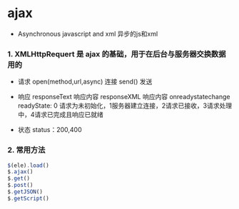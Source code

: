 # ajax 
- Asynchronous javascript and xml 异步的js和xml

### 1.  XMLHttpRequert 是 ajax 的基础，用于在后台与服务器交换数据用的
- 请求
  open(method,url,async) 连接
  send() 发送

- 响应
  responseText 响应内容
  responseXML 响应内容
  onreadystatechange
  readyState: 0 请求为未初始化，1服务器建立连接，2请求已接收，3请求处理中，4请求已完成且响应已就绪

- 状态
  status：200,400

### 2. 常用方法
```js
$(ele).load()
$.ajax()
$.get()
$.post()
$.getJSON()
$.getScript()
```